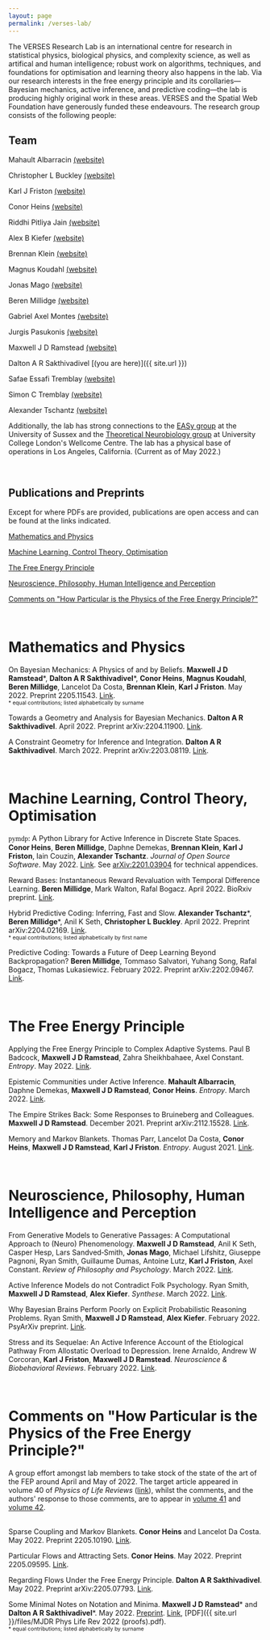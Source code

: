 ```yaml
---
layout: page
permalink: /verses-lab/
---
```


The VERSES Research Lab is an international centre for research in statistical physics, biological physics, and complexity science, as well as artifical and human intelligence; robust work on algorithms, techniques, and foundations for optimisation and learning theory also happens in the lab. Via our research interests in the free energy principle and its corollaries—Bayesian mechanics, active inference, and predictive coding—the lab is producing highly original work in these areas. VERSES and the Spatial Web Foundation have generously funded these endeavours. The research group consists of the following people:

## Team

Mahault Albarracin [(website)](https://scholar.google.ca/citations?hl=en&user=KAxZtUIAAAAJ)

Christopher L Buckley [(website)](https://christopherlbuckley.com)

Karl J Friston [(website)](https://scholar.google.co.uk/citations?user=q_4u0aoAAAAJ&hl=en)

Conor Heins [(website)](https://www.ab.mpg.de/people/101190)

Riddhi Pitliya Jain [(website)](https://www.linkedin.com/in/riddhi-jain-98092b1b9/)

Alex B Kiefer [(website)](http://alexbkiefer.net)

Brennan Klein [(website)](https://www.jkbrennan.com)

Magnus Koudahl [(website)](https://scholar.google.com/citations?user=RC6kLkYAAAAJ&hl=en&oi=ao)

Jonas Mago [(website)](https://scholar.google.ca/citations?user=edwAqz0AAAAJ&hl=en&oi=ao)

Beren Millidge [(website)](https://beren.io)

Gabriel Axel Montes [(website)](http://gabrielaxel.com/academic)

Jurgis Pasukonis [(website)](https://scholar.google.com/citations?user=nxRttTYAAAAJ&hl=en&authuser=1)

Maxwell J D Ramstead [(website)](https://scholar.google.com/citations?hl=en&user=ILpGOMkAAAAJ)

Dalton A R Sakthivadivel [(you are here)]({{ site.url }})

Safae Essafi Tremblay [(website)](https://www.researchgate.net/profile/Safae-Essafi-Tremblay-2)

Simon C Tremblay [(website)](https://www.researchgate.net/profile/Simon-Tremblay-2)

Alexander Tschantz [(website)](https://github.com/alec-tschantz)

Additionally, the lab has strong connections to the [EASy group](https://www.sussex.ac.uk/research/centres/ai-research-group/) at the University of Sussex and the [Theoretical Neurobiology group](https://www.fil.ion.ucl.ac.uk/team/theoretical-neurobiology-team/) at University College London's Wellcome Centre. The lab has a physical base of operations in Los Angeles, California. (Current as of May 2022.)

&nbsp;

## Publications and Preprints

Except for where PDFs are provided, publications are open access and can be found at the links indicated.

[Mathematics and Physics](#math-ph)

[Machine Learning, Control Theory, Optimisation](#ml)

[The Free Energy Principle](#fep)

[Neuroscience, Philosophy, Human Intelligence and Perception](#neuro)

[Comments on "How Particular is the Physics of the Free Energy Principle?"](#sota)

&nbsp;

<a name="math-ph"></a>
# Mathematics and Physics

On Bayesian Mechanics: A Physics of and by Beliefs. **Maxwell J D Ramstead**\*, **Dalton A R Sakthivadivel**\*, **Conor Heins**, **Magnus Koudahl**, **Beren Millidge**, Lancelot Da Costa, **Brennan Klein**, **Karl J Friston**. May 2022. Preprint 2205.11543. [Link](https://arxiv.org/abs/2205.11543).    
<span style="font-size:0.75em;">\* equal contributions; listed alphabetically by surname</span>

Towards a Geometry and Analysis for Bayesian Mechanics. **Dalton A R Sakthivadivel**. April 2022. Preprint arXiv:2204.11900. [Link](https://arxiv.org/abs/2204.11900).

A Constraint Geometry for Inference and Integration. **Dalton A R Sakthivadivel**. March 2022. Preprint arXiv:2203.08119. [Link](https://arxiv.org/abs/2203.08119).

&nbsp;

<a name="ml"></a>
# Machine Learning, Control Theory, Optimisation

<span style="font-family:Consolas">pymdp</span>: A Python Library for Active Inference in Discrete State Spaces. **Conor Heins**, **Beren Millidge**, Daphne Demekas, **Brennan Klein**, **Karl J Friston**, Iain Couzin, **Alexander Tschantz**. _Journal of Open Source Software_. May 2022. [Link](https://joss.theoj.org/papers/10.21105/joss.04098). See [arXiv:2201.03904](https://arxiv.org/abs/2201.03904) for technical appendices.

Reward Bases: Instantaneous Reward Revaluation with Temporal Difference Learning. **Beren Millidge**, Mark Walton, Rafal Bogacz. April 2022. BioRxiv preprint. [Link](https://www.biorxiv.org/content/10.1101/2022.04.14.488361v1).

Hybrid Predictive Coding: Inferring, Fast and Slow. **Alexander Tschantz**\*, **Beren Millidge**\*, Anil K Seth, **Christopher L Buckley**. April 2022. Preprint arXiv:2204.02169. [Link](https://arxiv.org/abs/2204.02169).    
<span style="font-size:0.75em;">\* equal contributions; listed alphabetically by first name</span>

Predictive Coding: Towards a Future of Deep Learning Beyond Backpropagation? **Beren Millidge**, Tommaso Salvatori, Yuhang Song, Rafal Bogacz, Thomas Lukasiewicz. February 2022. Preprint arXiv:2202.09467. [Link](https://arxiv.org/abs/2202.09467).

&nbsp;

<a name="fep"></a>
# The Free Energy Principle

Applying the Free Energy Principle to Complex Adaptive Systems. Paul B Badcock, **Maxwell J D Ramstead**, Zahra Sheikhbahaee, Axel Constant. _Entropy_. May 2022. [Link](https://www.mdpi.com/1099-4300/24/5/689/htm).

Epistemic Communities under Active Inference. **Mahault Albarracin**, Daphne Demekas, **Maxwell J D Ramstead**, **Conor Heins**. _Entropy_. March 2022. [Link](https://www.mdpi.com/1099-4300/24/4/476/htm).

The Empire Strikes Back: Some Responses to Bruineberg and Colleagues. **Maxwell J D Ramstead**. December 2021. Preprint arXiv:2112.15528. [Link](https://arxiv.org/abs/2112.15528).

Memory and Markov Blankets. Thomas Parr, Lancelot Da Costa, **Conor Heins**, **Maxwell J D Ramstead**, **Karl J Friston**. _Entropy_. August 2021. [Link](https://www.mdpi.com/1099-4300/23/9/1105).

&nbsp;

<a name="neuro"></a>
# Neuroscience, Philosophy, Human Intelligence and Perception

From Generative Models to Generative Passages: A Computational Approach to (Neuro) Phenomenology. **Maxwell J D Ramstead**, Anil K Seth, Casper Hesp, Lars Sandved‑Smith, **Jonas Mago**, Michael Lifshitz, Giuseppe Pagnoni, Ryan Smith, Guillaume Dumas, Antoine Lutz, **Karl J Friston**, Axel Constant. _Review of Philosophy and Psychology_. March 2022. [Link](https://link.springer.com/article/10.1007/s13164-021-00604-y).

Active Inference Models do not Contradict Folk Psychology. Ryan Smith, **Maxwell J D Ramstead**, **Alex Kiefer**. _Synthese_. March 2022. [Link](https://link.springer.com/article/10.1007/s11229-022-03480-w).

Why Bayesian Brains Perform Poorly on Explicit Probabilistic Reasoning Problems. Ryan Smith, **Maxwell J D Ramstead**, **Alex Kiefer**. February 2022. PsyArXiv preprint. [Link](https://doi.org/10.31234/osf.io/hne9s). 

Stress and its Sequelae: An Active Inference Account of the Etiological Pathway From Allostatic Overload to Depression. Irene Arnaldo, Andrew W Corcoran, **Karl J Friston**, **Maxwell J D Ramstead**. _Neuroscience & Biobehavioral Reviews_. February 2022. [Link](https://www.sciencedirect.com/science/article/pii/S0149763422000793).

&nbsp;

<a name="sota"></a>
# Comments on "How Particular is the Physics of the Free Energy Principle?"

A group effort amongst lab members to take stock of the state of the art of the FEP around April and May of 2022. The target article appeared in volume 40 of _Physics of Life Reviews_ ([link](https://www.sciencedirect.com/science/article/pii/S1571064521000749)), whilst the comments, and the authors' response to those comments, are to appear in [volume 41](https://www.sciencedirect.com/journal/physics-of-life-reviews/vol/41/suppl/C) and [volume 42](https://www.sciencedirect.com/journal/physics-of-life-reviews/vol/42/suppl/C). 

&nbsp;    
Sparse Coupling and Markov Blankets. **Conor Heins** and Lancelot Da Costa. May 2022. Preprint 2205.10190. [Link](https://arxiv.org/abs/2205.10190).

Particular Flows and Attracting Sets. **Conor Heins**. May 2022. Preprint 2205.09595. [Link](https://arxiv.org/abs/2205.09595).

Regarding Flows Under the Free Energy Principle. **Dalton A R Sakthivadivel**. May 2022. Preprint arXiv:2205.07793. [Link](https://arxiv.org/abs/2205.07793).

Some Minimal Notes on Notation and Minima. **Maxwell J D Ramstead**\* and **Dalton A R Sakthivadivel**\*. May 2022. [Preprint](https://arxiv.org/abs/2204.13576). [Link](https://doi.org/10.1016/j.plrev.2022.05.005), [PDF]({{ site.url }}/files/MJDR Phys Life Rev 2022 (proofs).pdf).    
<span style="font-size:0.75em;">\* equal contributions; listed alphabetically by surname</span>

